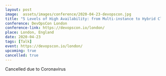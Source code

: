```yaml
---
layout: post
image:  assets/images/conference/2020-04-23-devopscon.jpg
title: "5 Levels of High Availability: from Multi-instance to Hybrid Cloud"
conference: DevOpsCon London
conference-link: https://devopscon.io/london/
place: London, England
date: 2020-04-23
tags: [Talk]
event: https://devopscon.io/london/
upcoming: true
cancelled: true
---
```


Cancelled due to Coronavirus
